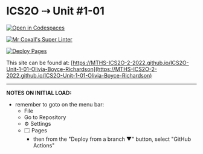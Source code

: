 # ICS2O ⇢ Unit #1-01

[![Open in Codespaces](https://classroom.github.com/assets/launch-codespace-f4981d0f882b2a3f0472912d15f9806d57e124e0fc890972558857b51b24a6f9.svg)](https://classroom.github.com/open-in-codespaces?assignment_repo_id=10038922)

[![Mr Coxall's Super Linter](https://github.com/MTHS-ICS2O-2-2022/ICS2O-Unit-1-01-Olivia-Boyce-Richardson/workflows/Mr%20Coxall's%20Super%20Linter/badge.svg)](https://github.com/MTHS-ICS2O-2-2022/ICS2O-Unit-1-01-Olivia-Boyce-Richardson/actions)

[![Deploy Pages](https://github.com/MTHS-ICS2O-2-2022/ICS2O-Unit-1-01-Olivia-Boyce-Richardson/workflows/Deploy%20Pages/badge.svg)](https://github.com/MTHS-ICS2O-2-2022/ICS2O-Unit-1-01-Olivia-Boyce-Richardson/actions)

This site can be found at: [https://MTHS-ICS2O-2-2022.github.io/ICS2O-Unit-1-01-Olivia-Boyce-Richardson](https://MTHS-ICS2O-2-2022.github.io/ICS2O-Unit-1-01-Olivia-Boyce-Richardson)

---

**NOTES ON INITIAL LOAD:**
- remember to goto on the menu bar:
  - File
  - Go to Repository
  - ⚙ Settings
  - 🗔 Pages
    - then from the "Deploy from a branch ▼" button, select "GitHub Actions"
